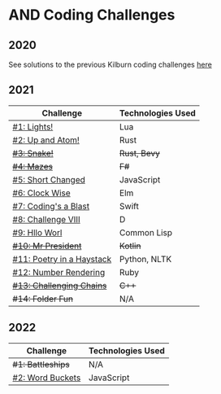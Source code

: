 # AND Coding Challenges

## 2020
See solutions to the previous Kilburn coding challenges [here](https://github.com/alexking-and/kilburn-coding-challenges)

## 2021
Challenge | Technologies Used
--- | ---
[#1: Lights!](2021/challenge-01-lights) | Lua
[#2: Up and Atom!](2021/challenge-02-up-and-atom) | Rust
~~[#3: Snake!](2021/challenge-03-snake)~~ | ~~Rust, Bevy~~
~~[#4: Mazes](2021/challenge-04-mazes)~~ | ~~F#~~
[#5: Short Changed](2021/challenge-05-short-changed) | JavaScript
[#6: Clock Wise](2021/challenge-06-clock-wise) | Elm
[#7: Coding's a Blast](2021/challenge-07-codings-a-blast) | Swift
[#8: Challenge VIII](2021/challenge-08-challenge-viii) | D
[#9: Hllo Worl](2021/challenge-09-hllo-worl) | Common Lisp
~~[#10: Mr President](2021/challenge-10-mr-president)~~ | ~~Kotlin~~
[#11: Poetry in a Haystack](2021/challenge-11-poetry-in-a-haystack) | Python, NLTK
[#12: Number Rendering](2021/challenge-12-number-rendering) | Ruby
~~[#13: Challenging Chains](2021/challenge-13-challenging-chains)~~ | ~~C++~~
~~#14: Folder Fun~~ | N/A

## 2022
Challenge | Technologies Used
--- | ---
~~#1: Battleships~~ | N/A
[#2: Word Buckets](2022/challenge-02-word-buckets) | JavaScript
